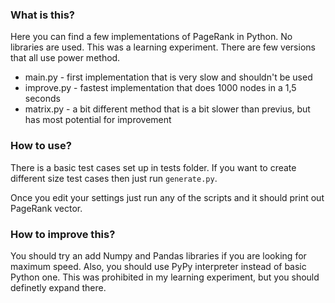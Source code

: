 ### What is this?
Here you can find a few implementations of PageRank in Python. No libraries are used. This was a learning experiment. There are few versions that all use power method.

* main.py - first implementation that is very slow and shouldn't be used
* improve.py - fastest implementation that does 1000 nodes in a 1,5 seconds
* matrix.py - a bit different method that is a bit slower than previus, but has most potential for improvement

### How to use?
There is a basic test cases set up in tests folder. If you want to create different size test cases then just run `generate.py`.

Once you edit your settings just run any of the scripts and it should print out PageRank vector.

### How to improve this?
You should try an add Numpy and Pandas libraries if you are looking for maximum speed. Also, you should use PyPy interpreter instead of basic Python one. This was prohibited in my learning experiment, but you should definetly expand there.
